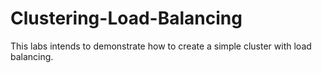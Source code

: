 # Clustering-Load-Balancing

This labs intends to demonstrate how to create a simple cluster with load balancing.  
